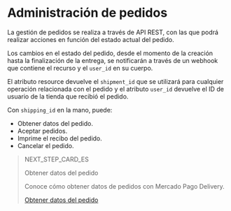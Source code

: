 # Administración de pedidos

La gestión de pedidos se realiza a través de API REST, con las que podrá realizar acciones en función del estado actual del pedido.

Los cambios en el estado del pedido, desde el momento de la creación hasta la finalización de la entrega, se notificarán a través de un webhook que contiene el recurso y el `user_id` en su cuerpo.

El atributo resource devuelve el `shipment_id` que se utilizará para cualquier operación relacionada con el pedido y el atributo `user_id` devuelve el ID de usuario de la tienda que recibió el pedido.

Con `shipping_id` en la mano, puede:

* Obtener datos del pedido.
* Aceptar pedidos.
* Imprime el recibo del pedido.
* Cancelar el pedido.

> NEXT_STEP_CARD_ES
>
> Obtener datos del pedido
>
> Conoce cómo obtener datos de pedidos con Mercado Pago Delivery.
>
> [Obtener datos del pedido](https://www.mercadopago[FAKER][URL][DOMAIN]/developers/es/guides/mp-delivery/order-data)